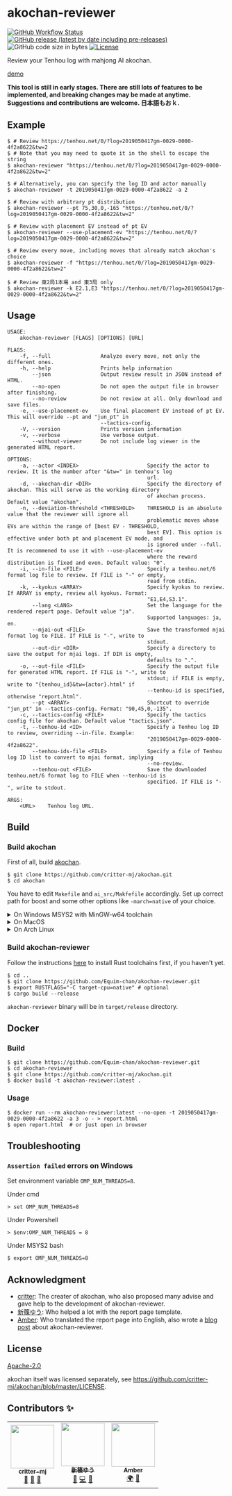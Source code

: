 # akochan-reviewer

[![GitHub Workflow Status](https://github.com/Equim-chan/akochan-reviewer/workflows/build/badge.svg)](https://github.com/Equim-chan/akochan-reviewer/actions)
[![GitHub release (latest by date including pre-releases)](https://img.shields.io/github/v/release/Equim-chan/akochan-reviewer?include_prereleases)](https://github.com/Equim-chan/akochan-reviewer/releases)
![GitHub code size in bytes](https://img.shields.io/github/languages/code-size/Equim-chan/akochan-reviewer)
[![License](https://img.shields.io/github/license/Equim-chan/akochan-reviewer)](https://github.com/Equim-chan/akochan-reviewer/blob/master/LICENSE)

Review your Tenhou log with mahjong AI akochan.

[demo](https://gh.ekyu.moe/akochan-reviewer-demo.html)

**This tool is still in early stages. There are still lots of features to be implemented, and breaking changes may be made at anytime. Suggestions and contributions are welcome. 日本語もおｋ.**

## Example
```console
$ # Review https://tenhou.net/0/?log=2019050417gm-0029-0000-4f2a8622&tw=2
$ # Note that you may need to quote it in the shell to escape the string
$ akochan-reviewer "https://tenhou.net/0/?log=2019050417gm-0029-0000-4f2a8622&tw=2"

$ # Alternatively, you can specify the log ID and actor manually
$ akochan-reviewer -t 2019050417gm-0029-0000-4f2a8622 -a 2

$ # Review with arbitrary pt distribution
$ akochan-reviewer --pt 75,30,0,-165 "https://tenhou.net/0/?log=2019050417gm-0029-0000-4f2a8622&tw=2"

$ # Review with placement EV instead of pt EV
$ akochan-reviewer --use-placement-ev "https://tenhou.net/0/?log=2019050417gm-0029-0000-4f2a8622&tw=2"

$ # Review every move, including moves that already match akochan's choice
$ akochan-reviewer -f "https://tenhou.net/0/?log=2019050417gm-0029-0000-4f2a8622&tw=2"

$ # Review 東2局1本場 and 東3局 only
$ akochan-reviewer -k E2.1,E3 "https://tenhou.net/0/?log=2019050417gm-0029-0000-4f2a8622&tw=2"
```

## Usage
```plain
USAGE:
    akochan-reviewer [FLAGS] [OPTIONS] [URL]

FLAGS:
    -f, --full                Analyze every move, not only the different ones.
    -h, --help                Prints help information
        --json                Output review result in JSON instead of HTML.
        --no-open             Do not open the output file in browser after finishing.
        --no-review           Do not review at all. Only download and save files.
    -e, --use-placement-ev    Use final placement EV instead of pt EV. This will override --pt and "jun_pt" in
                              --tactics-config.
    -V, --version             Prints version information
    -v, --verbose             Use verbose output.
        --without-viewer      Do not include log viewer in the generated HTML report.

OPTIONS:
    -a, --actor <INDEX>                      Specify the actor to review. It is the number after "&tw=" in tenhou's log
                                             url.
    -d, --akochan-dir <DIR>                  Specify the directory of akochan. This will serve as the working directory
                                             of akochan process. Default value "akochan".
    -n, --deviation-threshold <THRESHOLD>    THRESHOLD is an absolute value that the reviewer will ignore all
                                             problematic moves whose EVs are within the range of [best EV - THRESHOLD,
                                             best EV]. This option is effective under both pt and placement EV mode, and
                                             is ignored under --full. It is recommened to use it with --use-placement-ev
                                             where the reward distribution is fixed and even. Default value: "0".
    -i, --in-file <FILE>                     Specify a tenhou.net/6 format log file to review. If FILE is "-" or empty,
                                             read from stdin.
    -k, --kyokus <ARRAY>                     Specify kyokus to review. If ARRAY is empty, review all kyokus. Format:
                                             "E1,E4,S3.1".
        --lang <LANG>                        Set the language for the rendered report page. Default value "ja".
                                             Supported languages: ja, en.
        --mjai-out <FILE>                    Save the transformed mjai format log to FILE. If FILE is "-", write to
                                             stdout.
        --out-dir <DIR>                      Specify a directory to save the output for mjai logs. If DIR is empty,
                                             defaults to ".".
    -o, --out-file <FILE>                    Specify the output file for generated HTML report. If FILE is "-", write to
                                             stdout; if FILE is empty, write to "{tenhou_id}&tw={actor}.html" if
                                             --tenhou-id is specified, otherwise "report.html".
        --pt <ARRAY>                         Shortcut to override "jun_pt" in --tactics-config. Format: "90,45,0,-135".
    -c, --tactics-config <FILE>              Specify the tactics config file for akochan. Default value "tactics.json".
    -t, --tenhou-id <ID>                     Specify a Tenhou log ID to review, overriding --in-file. Example:
                                             "2019050417gm-0029-0000-4f2a8622".
        --tenhou-ids-file <FILE>             Specify a file of Tenhou log ID list to convert to mjai format, implying
                                             --no-review.
        --tenhou-out <FILE>                  Save the downloaded tenhou.net/6 format log to FILE when --tenhou-id is
                                             specified. If FILE is "-", write to stdout.

ARGS:
    <URL>    Tenhou log URL.
```

## Build
### Build akochan
First of all, build [akochan](https://github.com/critter-mj/akochan).

```console
$ git clone https://github.com/critter-mj/akochan.git
$ cd akochan
```

You have to edit `Makefile` and `ai_src/Makfefile` accordingly. Set up correct path for boost and some other options like `-march=native` of your choice.

<details><summary>On Windows MSYS2 with MinGW-w64 toolchain</summary>
<p>

```console
$ pacman -Syu mingw-w64-x86_64-{toolchain,boost}
```

Edit `Makefile`:

```Makefile
LIBS = -lboost_system-mt -lws2_32 -L./ -lai -s
```

Edit `ai_src/Makefile`:

```Makefile
LIBS = -lboost_system-mt -lws2_32
```

```console
$ cd ai_src
$ make
$ cd ..
$ make
```

</p>
</details>

<details><summary>On MacOS</summary>
<p>

```console
$ brew install llvm libomp boost
$ cd ai_src
$ make -f Makefile_MacOS
$ cd ..
$ make -f Makefile_MacOS
```

</p>
</details>

<details><summary>On Arch Linux</summary>
<p>

```console
$ sudo pacman -Syu base-devel boost
$ make -f Makefile_Linux
$ cd ..
$ make -f Makefile_Linux
```

</p>
</details>

### Build akochan-reviewer
Follow the instructions [here](https://www.rust-lang.org/learn/get-started) to install Rust toolchains first, if you haven't yet.

```console
$ cd ..
$ git clone https://github.com/Equim-chan/akochan-reviewer.git
$ export RUSTFLAGS="-C target-cpu=native" # optional
$ cargo build --release
```

`akochan-reviewer` binary will be in `target/release` directory.

## Docker
### Build
```console
$ git clone https://github.com/Equim-chan/akochan-reviewer.git
$ cd akochan-reviewer
$ git clone https://github.com/critter-mj/akochan.git
$ docker build -t akochan-reviewer:latest .
```

### Usage
```console
$ docker run --rm akochan-reviewer:latest --no-open -t 2019050417gm-0029-0000-4f2a8622 -a 3 -o - > report.html
$ open report.html  # or just open in browser
```

## Troubleshooting
### `Assertion failed` errors on Windows
Set environment variable `OMP_NUM_THREADS=8`.

Under cmd
```console
> set OMP_NUM_THREADS=8
```

Under Powershell
```console
> $env:OMP_NUM_THREADS = 8
```

Under MSYS2 bash
```console
$ export OMP_NUM_THREADS=8
```

## Acknowledgment
* [critter](https://twitter.com/critter_Eng): The creater of akochan, who also proposed many advise and gave help to the development of akochan-reviewer.
* [新篠ゆう](https://github.com/yuarasino): Who helped a lot with the report page template.
* [Amber](https://euophrys.itch.io/): Who translated the report page into English, also wrote a [blog post](https://pathofhouou.blogspot.com/2020/08/training-tool-ako-chan-reviewer.html) about akochan-reviewer.

## License
[Apache-2.0](https://github.com/Equim-chan/akochan-reviewer/blob/master/LICENSE)

akochan itself was licensed separately, see https://github.com/critter-mj/akochan/blob/master/LICENSE.

## Contributors ✨

<!-- ALL-CONTRIBUTORS-LIST:START - Do not remove or modify this section -->
<!-- prettier-ignore-start -->
<!-- markdownlint-disable -->
<table>
  <tr>
    <td align="center"><a href="https://github.com/critter-mj"><img src="https://pbs.twimg.com/profile_images/1005709404623155201/kMTv4X6X_400x400.jpg?s=100" width="100px;" alt=""/><br /><sub><b>critter-mj</b></sub></a><br /><a href="#ideas-critter-mj" title="Ideas, Planning, & Feedback">🤔</a> <a href="#tool-critter-mj" title="Tools">🔧</a> <a href="#data-critter-mj" title="Data">🔣</a></td>
    <td align="center"><a href="https://github.com/yuarasino"><img src="https://avatars2.githubusercontent.com/u/37145593?v=4?s=100" width="100px;" alt=""/><br /><sub><b>新篠ゆう</b></sub></a><br /><a href="#ideas-yuarasino" title="Ideas, Planning, & Feedback">🤔</a> <a href="https://github.com/Equim-chan/akochan-reviewer/commits?author=yuarasino" title="Code">💻</a> <a href="#design-yuarasino" title="Design">🎨</a></td>
    <td align="center"><a href="https://euophrys.itch.io/"><img src="https://avatars0.githubusercontent.com/u/47927161?v=4?s=100" width="100px;" alt=""/><br /><sub><b>Amber</b></sub></a><br /><a href="#translation-Euophrys" title="Translation">🌍</a> <a href="#blog-Euophrys" title="Blogposts">📝</a></td>
  </tr>
</table>

<!-- markdownlint-restore -->
<!-- prettier-ignore-end -->
<!-- ALL-CONTRIBUTORS-LIST:END -->
